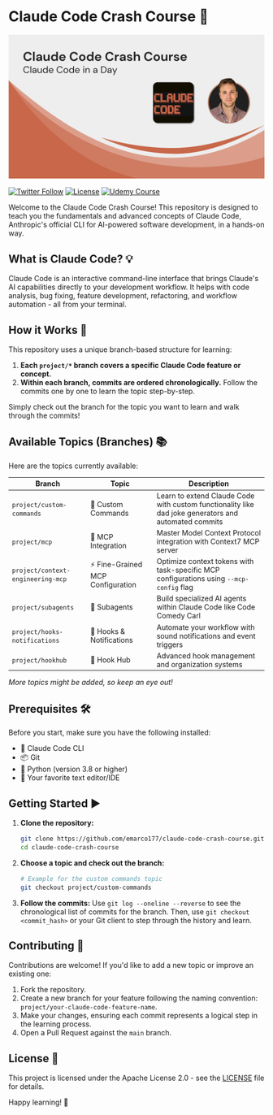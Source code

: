 # Claude Code Crash Course 🚀
![Claude Code Banner](/static/banner.png)

[![Twitter Follow](https://img.shields.io/twitter/follow/EdenMarco177?style=social)](https://twitter.com/EdenMarco177)
[![License](https://img.shields.io/badge/License-Apache%202.0-blue.svg)](LICENSE)
[![Udemy Course](https://img.shields.io/badge/Claude%20Code%20Udemy%20Course-Coupon%20%2412.99-brightgreen)](https://www.udemy.com/course/claudecode/?referralCode=OCT-2025)

Welcome to the Claude Code Crash Course! This repository is designed to teach you the fundamentals and advanced concepts of Claude Code, Anthropic's official CLI for AI-powered software development, in a hands-on way.

## What is Claude Code? 💡

Claude Code is an interactive command-line interface that brings Claude's AI capabilities directly to your development workflow. It helps with code analysis, bug fixing, feature development, refactoring, and workflow automation - all from your terminal.

## How it Works 🤔

This repository uses a unique branch-based structure for learning:

1.  **Each `project/*` branch covers a specific Claude Code feature or concept.**
2.  **Within each branch, commits are ordered chronologically.** Follow the commits one by one to learn the topic step-by-step.

Simply check out the branch for the topic you want to learn and walk through the commits!

## Available Topics (Branches) 📚

Here are the topics currently available:

| Branch | Topic | Description |
|--------|-------|-------------|
| `project/custom-commands` | 🔧 Custom Commands | Learn to extend Claude Code with custom functionality like dad joke generators and automated commits |
| `project/mcp` | 🔗 MCP Integration | Master Model Context Protocol integration with Context7 MCP server |
| `project/context-engineering-mcp` | ⚡ Fine-Grained MCP Configuration | Optimize context tokens with task-specific MCP configurations using `--mcp-config` flag |
| `project/subagents` | 🤖 Subagents | Build specialized AI agents within Claude Code like Code Comedy Carl |
| `project/hooks-notifications` | 🎣 Hooks & Notifications | Automate your workflow with sound notifications and event triggers |
| `project/hookhub` | 🏢 Hook Hub | Advanced hook management and organization systems |

*More topics might be added, so keep an eye out!*

## Prerequisites 🛠️

Before you start, make sure you have the following installed:

*   🤖 Claude Code CLI
*   📦 Git
*   🐍 Python (version 3.8 or higher)
*   📝 Your favorite text editor/IDE

## Getting Started ▶️

1.  **Clone the repository:**
    ```bash
    git clone https://github.com/emarco177/claude-code-crash-course.git
    cd claude-code-crash-course
    ```
2.  **Choose a topic and check out the branch:**
    ```bash
    # Example for the custom commands topic
    git checkout project/custom-commands
    ```
3.  **Follow the commits:** Use `git log --oneline --reverse` to see the chronological list of commits for the branch. Then, use `git checkout <commit_hash>` or your Git client to step through the history and learn.

## Contributing 🤝

Contributions are welcome! If you'd like to add a new topic or improve an existing one:

1.  Fork the repository.
2.  Create a new branch for your feature following the naming convention: `project/your-claude-code-feature-name`.
3.  Make your changes, ensuring each commit represents a logical step in the learning process.
4.  Open a Pull Request against the `main` branch.

## License 📄

This project is licensed under the Apache License 2.0 - see the [LICENSE](LICENSE) file for details.

Happy learning! 🎉
